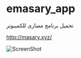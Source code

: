 # emasary_app
تحميل برنامج مصارى للكمبيوتر




http://masary.xyz/


![ScreenShot](http://masary.xyz/images/screen.png)
